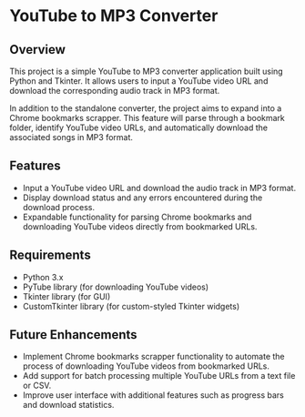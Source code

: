 # YouTube to MP3 Converter

## Overview

This project is a simple YouTube to MP3 converter application built using Python and Tkinter.
It allows users to input a YouTube video URL and download the corresponding audio track in MP3 format.

In addition to the standalone converter, the project aims to expand into a Chrome bookmarks scrapper. 
This feature will parse through a bookmark folder, identify YouTube video URLs,
and automatically download the associated songs in MP3 format.

## Features

- Input a YouTube video URL and download the audio track in MP3 format.
- Display download status and any errors encountered during the download process.
- Expandable functionality for parsing Chrome bookmarks and downloading YouTube videos directly from bookmarked URLs.

## Requirements

- Python 3.x
- PyTube library (for downloading YouTube videos)
- Tkinter library (for GUI)
- CustomTkinter library (for custom-styled Tkinter widgets)

## Future Enhancements

- Implement Chrome bookmarks scrapper functionality to automate the process of downloading YouTube videos from bookmarked URLs.
- Add support for batch processing multiple YouTube URLs from a text file or CSV.
- Improve user interface with additional features such as progress bars and download statistics.


